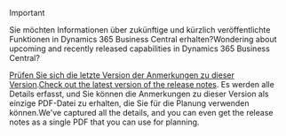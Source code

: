 > [!IMPORTANT]
>
> <span data-ttu-id="d8432-101">Sie möchten Informationen über zukünftige und kürzlich veröffentlichte Funktionen in Dynamics 365 Business Central erhalten?</span><span class="sxs-lookup"><span data-stu-id="d8432-101">Wondering about upcoming and recently released capabilities in Dynamics 365 Business Central?</span></span>
>
> <span data-ttu-id="d8432-102">[Prüfen Sie sich die letzte Version der Anmerkungen zu dieser Version](/business-applications-release-notes/october18/dynamics365-business-central/).</span><span class="sxs-lookup"><span data-stu-id="d8432-102">[Check out the latest version of the release notes](/business-applications-release-notes/october18/dynamics365-business-central/).</span></span> <span data-ttu-id="d8432-103">Es werden alle Details erfasst, und Sie können die Anmerkungen zu dieser Version als einzige PDF-Datei zu erhalten, die Sie für die Planung verwenden können.</span><span class="sxs-lookup"><span data-stu-id="d8432-103">We've captured all the details, and you can even get the release notes as a single PDF that you can use for planning.</span></span>  
